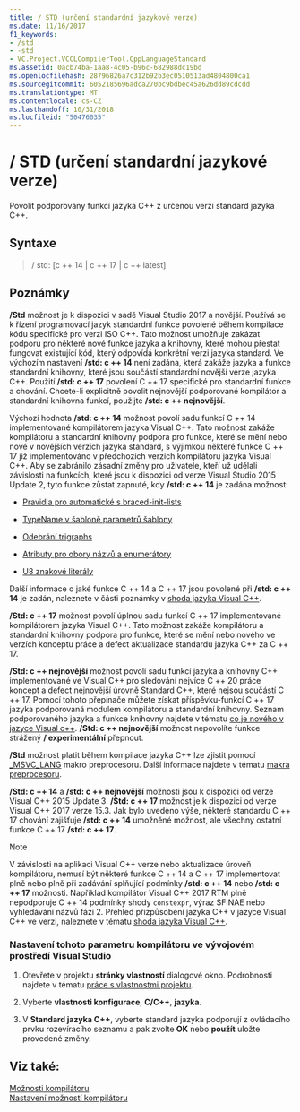 ```yaml
---
title: / STD (určení standardní jazykové verze)
ms.date: 11/16/2017
f1_keywords:
- /std
- -std
- VC.Project.VCCLCompilerTool.CppLanguageStandard
ms.assetid: 0acb74ba-1aa8-4c05-b96c-682988dc19bd
ms.openlocfilehash: 28796826a7c312b92b3ec0510513ad4804800ca1
ms.sourcegitcommit: 6052185696adca270bc9bdbec45a626dd89cdcdd
ms.translationtype: MT
ms.contentlocale: cs-CZ
ms.lasthandoff: 10/31/2018
ms.locfileid: "50476035"
---
```

# <a name="std-specify-language-standard-version"></a>/ STD (určení standardní jazykové verze)

Povolit podporovány funkcí jazyka C++ z určenou verzi standard jazyka C++.

## <a name="syntax"></a>Syntaxe

> / std: [c ++ 14 | c ++ 17 | c ++ latest]

## <a name="remarks"></a>Poznámky

**/Std** možnost je k dispozici v sadě Visual Studio 2017 a novější. Používá se k řízení programovací jazyk standardní funkce povolené během kompilace kódu specifické pro verzi ISO C++. Tato možnost umožňuje zakázat podporu pro některé nové funkce jazyka a knihovny, které mohou přestat fungovat existující kód, který odpovídá konkrétní verzi jazyka standard. Ve výchozím nastavení **/std: c ++ 14** není zadána, která zakáže jazyka a funkce standardní knihovny, které jsou součástí standardní novější verze jazyka C++. Použití **/std: c ++ 17** povolení C ++ 17 specifické pro standardní funkce a chování. Chcete-li explicitně povolit nejnovější podporované kompilátor a standardní knihovna funkcí, použijte **/std: c ++ nejnovější**.

Výchozí hodnota **/std: c ++ 14** možnost povolí sadu funkcí C ++ 14 implementované kompilátorem jazyka Visual C++. Tato možnost zakáže kompilátoru a standardní knihovny podpora pro funkce, které se mění nebo nové v novějších verzích jazyka standard, s výjimkou některé funkce C ++ 17 již implementováno v předchozích verzích kompilátoru jazyka Visual C++. Aby se zabránilo zásadní změny pro uživatele, kteří už udělali závislosti na funkcích, které jsou k dispozici od verze Visual Studio 2015 Update 2, tyto funkce zůstat zapnuté, kdy **/std: c ++ 14** je zadána možnost:

- [Pravidla pro automatické s braced-init-lists](http://www.open-std.org/jtc1/sc22/wg21/docs/papers/2014/n3922.html)

- [TypeName v šabloně parametrů šablony](http://www.open-std.org/jtc1/sc22/wg21/docs/papers/2014/n4051.html)

- [Odebrání trigraphs](http://www.open-std.org/jtc1/sc22/wg21/docs/papers/2014/n4086.html)

- [Atributy pro obory názvů a enumerátory](http://www.open-std.org/jtc1/sc22/wg21/docs/papers/2014/n4266.html)

- [U8 znakové literály](http://www.open-std.org/jtc1/sc22/wg21/docs/papers/2014/n4267.html)

Další informace o jaké funkce C ++ 14 a C ++ 17 jsou povolené při **/std: c ++ 14** je zadán, naleznete v části poznámky v [shoda jazyka Visual C++](../../visual-cpp-language-conformance.md).

**/Std: c ++ 17** možnost povolí úplnou sadu funkcí C ++ 17 implementované kompilátorem jazyka Visual C++. Tato možnost zakáže kompilátoru a standardní knihovny podpora pro funkce, které se mění nebo nového ve verzích konceptu práce a defect aktualizace standardu jazyka C++ za C ++ 17.

**/Std: c ++ nejnovější** možnost povolí sadu funkcí jazyka a knihovny C++ implementované ve Visual C++ pro sledování nejvíce C ++ 20 práce koncept a defect nejnovější úrovně Standard C++, které nejsou součástí C ++ 17. Pomocí tohoto přepínače můžete získat příspěvku-funkcí C ++ 17 jazyka podporovaná modulem kompilátoru a standardní knihovny. Seznam podporovaného jazyka a funkce knihovny najdete v tématu [co je nového v jazyce Visual c++](../../what-s-new-for-visual-cpp-in-visual-studio.md). **/Std: c ++ nejnovější** možnost nepovolíte funkce strážený **/ experimentální** přepnout.

**/Std** možnost platit během kompilace jazyka C++ lze zjistit pomocí [ \_MSVC\_LANG](../../preprocessor/predefined-macros.md) makro preprocesoru. Další informace najdete v tématu [makra preprocesoru](../../preprocessor/predefined-macros.md).

**/Std: c ++ 14** a **/std: c ++ nejnovější** možnosti jsou k dispozici od verze Visual C++ 2015 Update 3. **/Std: c ++ 17** možnost je k dispozici od verze Visual C++ 2017 verze 15.3. Jak bylo uvedeno výše, některé standardu C ++ 17 chování zajišťuje **/std: c ++ 14** umožněné možnost, ale všechny ostatní funkce C ++ 17 **/std: c ++ 17**.

> [!NOTE]
> V závislosti na aplikaci Visual C++ verze nebo aktualizace úroveň kompilátoru, nemusí být některé funkce C ++ 14 a C ++ 17 implementovat plně nebo plně při zadávání splňující podmínky **/std: c ++ 14** nebo **/std: c ++ 17** možnosti. Například kompilátor Visual C++ 2017 RTM plně nepodporuje C ++ 14 podmínky shody `constexpr`, výraz SFINAE nebo vyhledávání názvů fázi 2. Přehled přizpůsobení jazyka C++ v jazyce Visual C++ ve verzi, naleznete v tématu [shoda jazyka Visual C++](../../visual-cpp-language-conformance.md).

### <a name="to-set-this-compiler-option-in-the-visual-studio-development-environment"></a>Nastavení tohoto parametru kompilátoru ve vývojovém prostředí Visual Studio

1. Otevřete v projektu **stránky vlastností** dialogové okno. Podrobnosti najdete v tématu [práce s vlastnostmi projektu](../../ide/working-with-project-properties.md).

1. Vyberte **vlastnosti konfigurace**, **C/C++**, **jazyka**.

1. V **Standard jazyka C++**, vyberte standard jazyka podporují z ovládacího prvku rozevíracího seznamu a pak zvolte **OK** nebo **použít** uložte provedené změny.

## <a name="see-also"></a>Viz také:

[Možnosti kompilátoru](../../build/reference/compiler-options.md)<br/>
[Nastavení možností kompilátoru](../../build/reference/setting-compiler-options.md)
